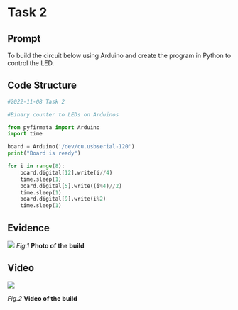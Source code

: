 # Task 2

## Prompt
To build the circuit below using Arduino and create the program in Python to control the LED.

## Code Structure 
```.py
#2022-11-08 Task 2

#Binary counter to LEDs on Arduinos

from pyfirmata import Arduino
import time

board = Arduino('/dev/cu.usbserial-120')
print("Board is ready")

for i in range(8):
    board.digital[12].write(i//4)
    time.sleep(1)
    board.digital[5].write((i%4)//2)
    time.sleep(1)
    board.digital[9].write(i%2)
    time.sleep(1)
```

## Evidence
![](/Assets/Task2_Evidence.jpg)
*Fig.1* **Photo of the build**

## Video
![](https://drive.google.com/file/d/1f_uqRTZztHHKePOmN2UyAHlGDSkFtJRf/view?usp=share_link)

*Fig.2* **Video of the build**






